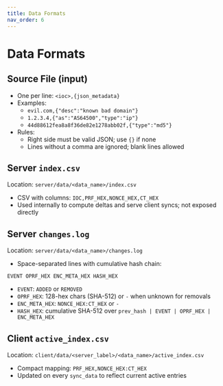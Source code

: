 ```yaml
---
title: Data Formats
nav_order: 6
---
```


# Data Formats

## Source File (input)

- One per line: `<ioc>,{json_metadata}`
- Examples:
  - `evil.com,{"desc":"known bad domain"}`
  - `1.2.3.4,{"as":"AS64500","type":"ip"}`
  - `44d88612fea8a8f36de82e1278abb02f,{"type":"md5"}`
- Rules:
  - Right side must be valid JSON; use `{}` if none
  - Lines without a comma are ignored; blank lines allowed

## Server `index.csv`

Location: `server/data/<data_name>/index.csv`

- CSV with columns: `IOC,PRF_HEX,NONCE_HEX,CT_HEX`
- Used internally to compute deltas and serve client syncs; not exposed directly

## Server `changes.log`

Location: `server/data/<data_name>/changes.log`

- Space-separated lines with cumulative hash chain:

```
EVENT OPRF_HEX ENC_META_HEX HASH_HEX
```

- `EVENT`: `ADDED` or `REMOVED`
- `OPRF_HEX`: 128-hex chars (SHA-512) or `-` when unknown for removals
- `ENC_META_HEX`: `NONCE_HEX:CT_HEX` or `-`
- `HASH_HEX`: cumulative SHA-512 over `prev_hash | EVENT | OPRF_HEX | ENC_META_HEX`

## Client `active_index.csv`

Location: `client/data/<server_label>/<data_name>/active_index.csv`

- Compact mapping: `PRF_HEX,NONCE_HEX:CT_HEX`
- Updated on every `sync_data` to reflect current active entries

